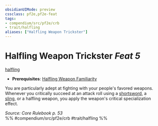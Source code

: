 ```yaml
---
obsidianUIMode: preview
cssclass: pf2e,pf2e-feat
tags:
- compendium/src/pf2e/crb
- trait/halfling
aliases: ["Halfling Weapon Trickster"]
---
```

# Halfling Weapon Trickster  *Feat 5*  
[halfling](/rules/traits/halfling.md)  

- **Prerequisites**: [Halfling Weapon Familiarity](/compendium/feats/halfling-weapon-familiarity.md)

You are particularly adept at fighting with your people's favored weapons. Whenever you critically succeed at an attack roll using a [shortsword](/compendium/equipment/items/shortsword.md), a [sling](/compendium/equipment/items/sling.md), or a halfling weapon, you apply the weapon's critical specialization effect.

*Source: Core Rulebook p. 53*  
%% #compendium/src/pf2e/crb #trait/halfling %%